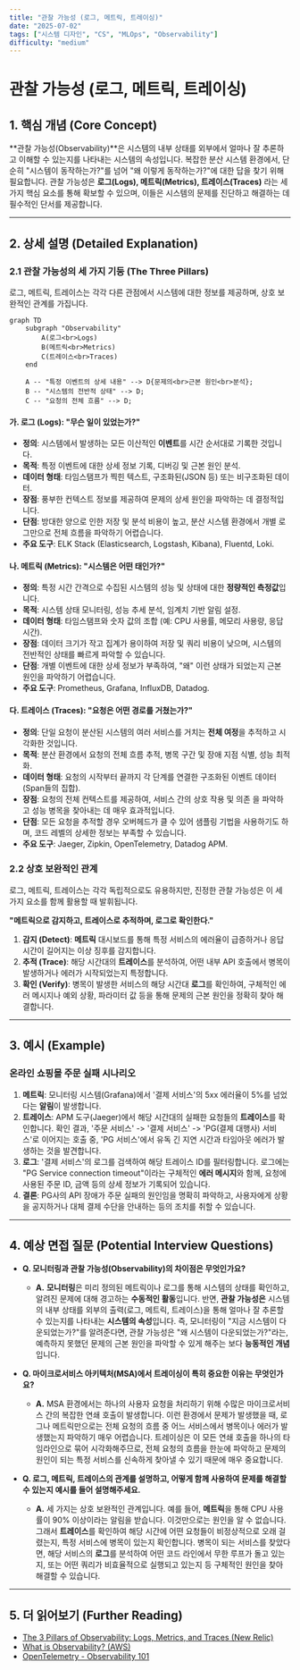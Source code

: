 ```yaml
---
title: "관찰 가능성 (로그, 메트릭, 트레이싱)"
date: "2025-07-02"
tags: ["시스템 디자인", "CS", "MLOps", "Observability"]
difficulty: "medium"
---
```


# 관찰 가능성 (로그, 메트릭, 트레이싱)

## 1. 핵심 개념 (Core Concept)

**관찰 가능성(Observability)**은 시스템의 내부 상태를 외부에서 얼마나 잘 추론하고 이해할 수 있는지를 나타내는 시스템의 속성입니다. 복잡한 분산 시스템 환경에서, 단순히 "시스템이 동작하는가?"를 넘어 "왜 이렇게 동작하는가?"에 대한 답을 찾기 위해 필요합니다. 관찰 가능성은 **로그(Logs), 메트릭(Metrics), 트레이스(Traces)** 라는 세 가지 핵심 요소를 통해 확보할 수 있으며, 이들은 시스템의 문제를 진단하고 해결하는 데 필수적인 단서를 제공합니다.

---

## 2. 상세 설명 (Detailed Explanation)

### 2.1 관찰 가능성의 세 가지 기둥 (The Three Pillars)

로그, 메트릭, 트레이스는 각각 다른 관점에서 시스템에 대한 정보를 제공하며, 상호 보완적인 관계를 가집니다.

```mermaid
graph TD
    subgraph "Observability"
        A(로그<br>Logs)
        B(메트릭<br>Metrics)
        C(트레이스<br>Traces)
    end

    A -- "특정 이벤트의 상세 내용" --> D{문제의<br>근본 원인<br>분석};
    B -- "시스템의 전반적 상태" --> D;
    C -- "요청의 전체 흐름" --> D;
```

#### 가. 로그 (Logs): "무슨 일이 있었는가?"
*   **정의**: 시스템에서 발생하는 모든 이산적인 **이벤트**를 시간 순서대로 기록한 것입니다.
*   **목적**: 특정 이벤트에 대한 상세 정보 기록, 디버깅 및 근본 원인 분석.
*   **데이터 형태**: 타임스탬프가 찍힌 텍스트, 구조화된(JSON 등) 또는 비구조화된 데이터.
*   **장점**: 풍부한 컨텍스트 정보를 제공하여 문제의 상세 원인을 파악하는 데 결정적입니다.
*   **단점**: 방대한 양으로 인한 저장 및 분석 비용이 높고, 분산 시스템 환경에서 개별 로그만으로 전체 흐름을 파악하기 어렵습니다.
*   **주요 도구**: ELK Stack (Elasticsearch, Logstash, Kibana), Fluentd, Loki.

#### 나. 메트릭 (Metrics): "시스템은 어떤    태인가?"
*   **정의**: 특정 시간 간격으로 수집된 시스템의 성능 및 상태에 대한 **정량적인 측정값**입니다.
*   **목적**: 시스템 상태 모니터링, 성능 추세 분석, 임계치 기반 알림 설정.
*   **데이터 형태**: 타임스탬프와 숫자 값의 조합 (예: CPU 사용률, 메모리 사용량, 응답 시간).
*   **장점**: 데이터 크기가 작고 집계가 용이하여 저장 및 쿼리 비용이 낮으며, 시스템의 전반적인 상태를 빠르게 파악할 수 있습니다.
*   **단점**: 개별 이벤트에 대한 상세 정보가 부족하여, "왜" 이런 상태가 되었는지 근본 원인을 파악하기 어렵습니다.
*   **주요 도구**: Prometheus, Grafana, InfluxDB, Datadog.

#### 다. 트레이스 (Traces): "요청은 어떤 경로를 거쳤는가?"
*   **정의**: 단일 요청이 분산된 시스템의 여러 서비스를 거치는 **전체 여정**을 추적하고 시각화한 것입니다.
*   **목적**: 분산 환경에서 요청의 전체 흐름 추적, 병목 구간 및 장애 지점 식별, 성능 최적화.
*   **데이터 형태**: 요청의 시작부터 끝까지 각 단계를 연결한 구조화된 이벤트 데이터 (Span들의 집합).
*   **장점**: 요청의 전체 컨텍스트를 제공하여, 서비스 간의 상호 작용 및 의존   을 파악하고 성능 병목을 찾아내는 데 매우 효과적입니다.
*   **단점**: 모든 요청을 추적할 경우 오버헤드가 클 수 있어 샘플링 기법을 사용하기도 하며, 코드 레벨의 상세한 정보는 부족할 수 있습니다.
*   **주요 도구**: Jaeger, Zipkin, OpenTelemetry, Datadog APM.

### 2.2 상호 보완적인 관계

로그, 메트릭, 트레이스는 각각 독립적으로도 유용하지만, 진정한 관찰 가능성은 이 세 가지 요소를 함께 활용할 때 발휘됩니다.

**"메트릭으로 감지하고, 트레이스로 추적하며, 로그로 확인한다."**

1.  **감지 (Detect)**: **메트릭** 대시보드를 통해 특정 서비스의 에러율이 급증하거나 응답 시간이 길어지는 이상 징후를 감지합니다.
2.  **추적 (Trace)**: 해당 시간대의 **트레이스**를 분석하여, 어떤 내부 API 호출에서 병목이 발생하거나 에러가 시작되었는지 특정합니다.
3.  **확인 (Verify)**: 병목이 발생한 서비스의 해당 시간대 **로그**를 확인하여, 구체적인 에러 메시지나 예외 상황, 파라미터 값 등을 통해 문제의 근본 원인을 정확히 찾아 해결합니다.

---

## 3. 예시 (Example)

### 온라인 쇼핑몰 주문 실패 시나리오

1.  **메트릭**: 모니터링 시스템(Grafana)에서 '결제 서비스'의 5xx 에러율이 5%를 넘었다는 **알림**이 발생합니다.
2.  **트레이스**: APM 도구(Jaeger)에서 해당 시간대의 실패한 요청들의 **트레이스**를 확인합니다. 확인 결과, '주문 서비스' -> '결제 서비스' -> 'PG(결제 대행사) 서비스'로 이어지는 호출 중, 'PG 서비스'에서 유독 긴 지연 시간과 타임아웃 에러가 발생하는 것을 발견합니다.
3.  **로그**: '결제 서비스'의 로그를 검색하여 해당 트레이스 ID를 필터링합니다. 로그에는 "PG Service connection timeout"이라는 구체적인 **에러 메시지**와 함께, 요청에 사용된 주문 ID, 금액 등의 상세 정보가 기록되어 있습니다.
4.  **결론**: PG사의 API 장애가 주문 실패의 원인임을 명확히 파악하고, 사용자에게 상황을 공지하거나 대체 결제 수단을 안내하는 등의 조치를 취할 수 있습니다.

---

## 4. 예상 면접 질문 (Potential Interview Questions)

*   **Q. 모니터링과 관찰 가능성(Observability)의 차이점은 무엇인가요?**
    *   **A.** **모니터링**은 미리 정의된 메트릭이나 로그를 통해 시스템의 상태를 확인하고, 알려진 문제에 대해 경고하는 **수동적인 활동**입니다. 반면, **관찰 가능성은** 시스템의 내부 상태를 외부의 출력(로그, 메트릭, 트레이스)을 통해 얼마나 잘 추론할 수 있는지를 나타내는 **시스템의 속성**입니다. 즉, 모니터링이 "지금 시스템이 다운되었는가?"를 알려준다면, 관찰 가능성은 "왜 시스템이 다운되었는가?"라는, 예측하지 못했던 문제의 근본 원인을 파악할 수 있게 해주는 보다 **능동적인 개념**입니다.

*   **Q. 마이크로서비스 아키텍처(MSA)에서 트레이싱이 특히 중요한 이유는 무엇인가요?**
    *   **A.** MSA 환경에서는 하나의 사용자 요청을 처리하기 위해 수많은 마이크로서비스 간의 복잡한 연쇄 호출이 발생합니다. 이런 환경에서 문제가 발생했을 때, 로그나 메트릭만으로는 전체 요청의 흐름 중 어느 서비스에서 병목이나 에러가 발생했는지 파악하기 매우 어렵습니다. 트레이싱은 이 모든 연쇄 호출을 하나의 타임라인으로 묶어 시각화해주므로, 전체 요청의 흐름을 한눈에 파악하고 문제의 원인이 되는 특정 서비스를 신속하게 찾아낼 수 있기 때문에 매우 중요합니다.

*   **Q. 로그, 메트릭, 트레이스의 관계를 설명하고, 어떻게 함께 사용하여 문제를 해결할 수 있는지 예시를 들어 설명해주세요.**
    *   **A.** 세 가지는 상호 보완적인 관계입니다. 예를 들어, **메트릭**을 통해 CPU 사용률이 90% 이상이라는 알림을 받습니다. 이것만으로는 원인을 알 수 없습니다. 그래서 **트레이스**를 확인하여 해당 시간에 어떤 요청들이 비정상적으로 오래 걸렸는지, 특정 서비스에 병목이 있는지 확인합니다. 병목이 되는 서비스를 찾았다면, 해당 서비스의 **로그**를 분석하여 어떤 코드 라인에서 무한 루프가 돌고 있는지, 또는 어떤 쿼리가 비효율적으로 실행되고 있는지 등 구체적인 원인을 찾아 해결할 수 있습니다.

---

## 5. 더 읽어보기 (Further Reading)

*   [The 3 Pillars of Observability: Logs, Metrics, and Traces (New Relic)](https://newrelic.com/blog/best-practices/3-pillars-of-observability)
*   [What is Observability? (AWS)](https://aws.amazon.com/what-is/observability/)
*   [OpenTelemetry - Observability 101](https://opentelemetry.io/docs/concepts/observability-primer/)